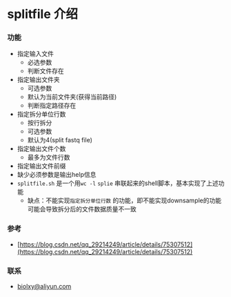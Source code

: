 # splitfile 介绍

### 功能

- 指定输入文件
	+ 必选参数
	+ 判断文件存在
- 指定输出文件夹
	+ 可选参数
	+ 默认为当前文件夹(获得当前路径)
	+ 判断指定路径存在
- 指定拆分单位行数
	+ 按行拆分
	+ 可选参数
	+ 默认为4(split fastq file)
- 指定输出文件个数
	+ 最多为文件行数
- 指定输出文件前缀
- 缺少必须参数是输出help信息
- `splitfile.sh` 是一个用`wc -l` `splie` 串联起来的shell脚本，基本实现了上述功能
	+ 缺点：不能实现`指定拆分单位行数` 的功能，即不能实现downsample的功能
	可能会导致拆分后的文件数据质量不一致




### 参考
- [https://blog.csdn.net/qq_29214249/article/details/75307512](https://blog.csdn.net/qq_29214249/article/details/75307512)

### 联系

- biolxy@aliyun.com
